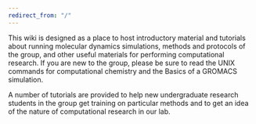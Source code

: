 ```yaml
---
redirect_from: "/"
---
```



This wiki is designed as a place to host introductory material and tutorials about running molecular dynamics simulations, methods and protocols of the group, and other useful materials for performing computational research. If you are new to the group, please be sure to read the UNIX commands for computational chemistry and the Basics of a GROMACS simulation.

 A number of tutorials are provided to help new undergraduate research students in the group get training on particular methods and to get an idea of the nature of computational research in our lab.
